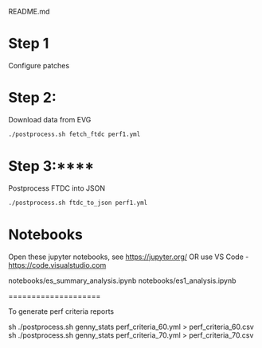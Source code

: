 README.md



# Step 1
Configure patches


# Step 2:

Download data from EVG

```sh
./postprocess.sh fetch_ftdc perf1.yml
```

# Step 3:****

Postprocess FTDC into JSON

```sh
./postprocess.sh ftdc_to_json perf1.yml
```

# Notebooks

Open these jupyter notebooks, see https://jupyter.org/
OR use VS Code - https://code.visualstudio.com

notebooks/es_summary_analysis.ipynb
notebooks/es1_analysis.ipynb


====================

To generate perf criteria reports

sh ./postprocess.sh genny_stats perf_criteria_60.yml > perf_criteria_60.csv
sh ./postprocess.sh genny_stats perf_criteria_70.yml > perf_criteria_70.csv

